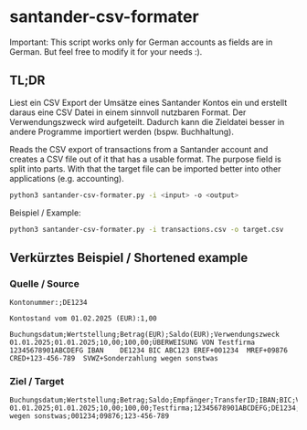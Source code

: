 # santander-csv-formater

Important: This script works only for German accounts as fields are in German. But feel free to modify it for your needs :).

## TL;DR

Liest ein CSV Export der Umsätze eines Santander Kontos ein und erstellt daraus eine CSV Datei in einem sinnvoll nutzbaren Format. Der Verwendungszweck wird aufgeteilt. Dadurch kann die Zieldatei besser in andere Programme importiert werden (bspw. Buchhaltung).

Reads the CSV export of transactions from a Santander account and creates a CSV file out of it that has a usable format. The purpose field is split into parts. With that the target file can be imported better into other applications (e.g. accounting).

```bash
python3 santander-csv-formater.py -i <input> -o <output>
```
Beispiel / Example:

```bash
python3 santander-csv-formater.py -i transactions.csv -o target.csv
```

## Verkürztes Beispiel / Shortened example

### Quelle / Source

```
Kontonummer:;DE1234

Kontostand vom 01.02.2025 (EUR):1,00

Buchungsdatum;Wertstellung;Betrag(EUR);Saldo(EUR);Verwendungszweck
01.01.2025;01.01.2025;10,00;100,00;ÜBERWEISUNG VON Testfirma     12345678901ABCDEFG IBAN    DE1234 BIC ABC123 EREF+001234  MREF+09876   CRED+123-456-789  SVWZ+Sonderzahlung wegen sonstwas                       
```

### Ziel / Target

```
Buchungsdatum;Wertstellung;Betrag;Saldo;Empfänger;TransferID;IBAN;BIC;Verwendungszweck;EREF;MREF;CRED
01.01.2025;01.01.2025;10,00;100,00;Testfirma;12345678901ABCDEFG;DE1234;ABC123;Sonderzahlung wegen sonstwas;001234;09876;123-456-789
```